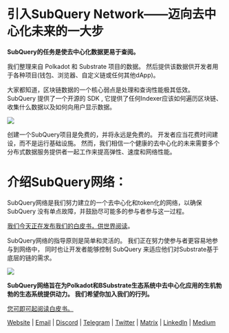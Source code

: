 # 引入SubQuery Network——迈向去中心化未来的一大步

**SubQuery的任务是使去中心化数据更易于查阅。**

我们整理来自 Polkadot 和 Substrate 项目的数据。 然后提供该数据供开发者用于各种项目(钱包、浏览器、自定义链或任何其他dApp)。

大家都知道，区块链数据的一个核心弱点是处理和查询性能极其低效。 SubQuery 提供了一个开源的 SDK , 它提供了任何Indexer应该如何遍历区块链、收集什么数据以及如何向用户显示数据。

![](https://miro.medium.com/max/700/1*0l37MKpDk2ahHsqDUBxbjw.png)

创建一个SubQuery项目是免费的，并将永远是免费的。 开发者应当花费时间建设，而不是运行基础设施。 然而，我们相信一个健康的去中心化的未来需要多个分布式数据服务提供者一起工作来提高弹性、速度和网络性能。

# 介绍SubQuery网络：

SubQuery网络是我们努力建立的一个去中心化和token化的网络，以确保 SubQuery 没有单点故障，并鼓励尽可能多的参与者参与这一过程。

[我们今天正在发布我们的白皮书，供世界阅读](https://static.subquery.network/whitepaper.pdf)。

SubQuery网络的指导原则是简单和灵活的。 我们正在努力使参与者更容易地参与到网络中， 同时也让开发者能够控制 SubQuery 来适应他们对Substrate基于底层的链的需求。

![](https://miro.medium.com/max/700/1*5E_eIJBTvHI7W24ib_Syvw.png)

**SubQuery网络旨在为Polkadot和BSubstrate生态系统中去中心化应用的生机勃勃的生态系统提供动力。 我们希望你加入我们的行列。**

[您可即可起阅读白皮书。](https://static.subquery.network/whitepaper.pdf)

[Website](https://subquery.network/) | [Email](mailto:hello@subquery.network) | [Discord](https://discord.com/invite/78zg8aBSMG) | [Telegram](https://t.me/subquerynetwork) | [Twitter](https://twitter.com/subquerynetwork) | [Matrix](https://matrix.to/#/#subquery:matrix.org) | [LinkedIn](https://www.linkedin.com/company/subquery) | [Medium](https://subquery.medium.com/)